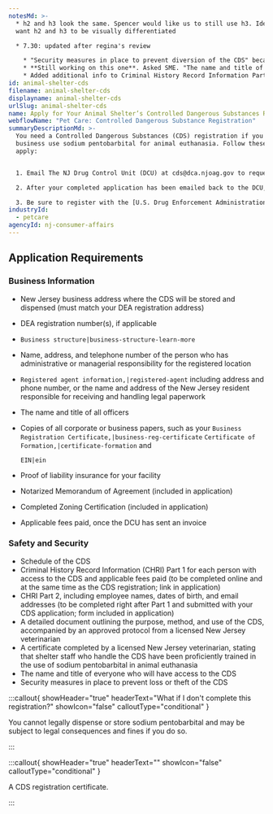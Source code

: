 ```yaml
---
notesMd: >-
  * h2 and h3 look the same. Spencer would like us to still use h3. Ideally we
  want h2 and h3 to be visually differentiated

  * 7.30: updated after regina's review 

    * "Security measures in place to prevent diversion of the CDS" became "Security measures in place to prevent loss or theft of the CDS"
    * **Still working on this one**. Asked SME. "The name and title of all officers and a copy of the corporate or business papers" became ...
    * Added additional info to Criminal History Record Information Part 2 -- "CHRI Part 2, including employee names, dates of birth, and email addresses (to be completed right after Part 1 and submitted with your CDS application; form included in application)"
id: animal-shelter-cds
filename: animal-shelter-cds
displayname: animal-shelter-cds
urlSlug: animal-shelter-cds
name: Apply for Your Animal Shelter’s Controlled Dangerous Substances Registration
webflowName: "Pet Care: Controlled Dangerous Substance Registration"
summaryDescriptionMd: >-
  You need a Controlled Dangerous Substances (CDS) registration if you or your
  business use sodium pentobarbital for animal euthanasia. Follow these steps to
  apply:


  1. Email The NJ Drug Control Unit (DCU) at cds@dca.njoag.gov to request the Animal Shelter CDS Registration application.

  2. After your completed application has been emailed back to the DCU, they will email you an invoice to pay the fee online.

  3. Be sure to register with the [U.S. Drug Enforcement Administration (DEA)](https://www.deadiversion.usdoj.gov/online_forms_apps.html) to validate your CDS registration. You will need your CDS number for this process. Email a copy of your DEA registration to [cds@dca.njoag.gov](mailto:CDS@dca.njoag.gov) within 60 days of completing your CDS registration.
industryId:
  - petcare
agencyId: nj-consumer-affairs
---
```

## Application Requirements

### Business Information

* New Jersey business address where the CDS will be stored and dispensed (must match your DEA registration address)
* DEA registration number(s), if applicable
*  `Business structure|business-structure-learn-more` 
* Name, address, and telephone number of the person who has administrative or managerial responsibility for the registered location
*  `Registered agent information,|registered-agent` including address and phone number, or the name and address of the New Jersey resident responsible for receiving and handling legal paperwork
* The name and title of all officers 
* Copies of all corporate or business papers, such as your `Business Registration Certificate,|business-reg-certificate` `Certificate of Formation,|certificate-formation` and

   `EIN|ein`
* Proof of liability insurance for your facility 
* Notarized Memorandum of Agreement (included in application)
* Completed Zoning Certification (included in application)
* Applicable fees paid, once the DCU has sent an invoice

### Safety and Security

* Schedule of the CDS 
* Criminal History Record Information (CHRI) Part 1 for each person with access to the CDS and applicable fees paid (to be completed online and at the same time as the CDS registration; link in application) 
* CHRI Part 2, including employee names, dates of birth, and email addresses (to be completed right after Part 1 and submitted with your CDS application; form included in application)
* A detailed document outlining the purpose, method, and use of the CDS, accompanied by an approved protocol from a licensed New Jersey veterinarian
* A certificate completed by a licensed New Jersey veterinarian, stating that shelter staff who handle the CDS have been proficiently trained in the use of sodium pentobarbital in animal euthanasia
* The name and title of everyone who will have access to the CDS
* Security measures in place to prevent loss or theft of the CDS

:::callout{ showHeader="true" headerText="What if I don't complete this registration?" showIcon="false" calloutType="conditional" }

You cannot legally dispense or store sodium pentobarbital and may be subject to legal consequences and fines if you do so.

:::

:::callout{ showHeader="true" headerText="" showIcon="false" calloutType="conditional" }

A CDS registration certificate.

:::